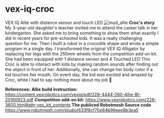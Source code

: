 # vex-iq-croc
VEX IQ Allie with distance sensor and touch LED
![mod_allie](https://user-images.githubusercontent.com/8408928/195029172-297f0223-5939-498d-ad76-830241aea8d1.jpg)
**Croc's story**
My 3-year-old daughter's teacher invited me to attend the career talk in her kindergarten.
She asked me to bring something to show them what exactly I did in recent years for pre-schooled kids.
It was a really challenging question for me. Then I built a robot in a crocodile shape and wrote a simple program in a single day.
I transformed the original VEX IQ Alligator by replacing her legs with the 250mm wheels from the competition add-on kit.
She had been equipped with 1 distance sensor and 4 Touched LED
This Croc is able to interact with kids by making random sounds after finding out the object in front of her.
Additionally, she can change her body color if a kid touches her mouth.
On event day, the kid was excited and amazed by Croc, while I had to say nothing more about my job :dancers:

**References:**
**Allie build instruction:**
https://content.vexrobotics.com/vexiq/pdf/228-4444-260-Allie-BI-20160923.pdf
**Competition add-on kit:**
https://www.vexrobotics.com/228-3600.html#attr-vex_kit_contents
**The publiced Robotmesh Source code**
https://www.robotmesh.com/studio/633f8cf70e64b96eee8b3ea5
